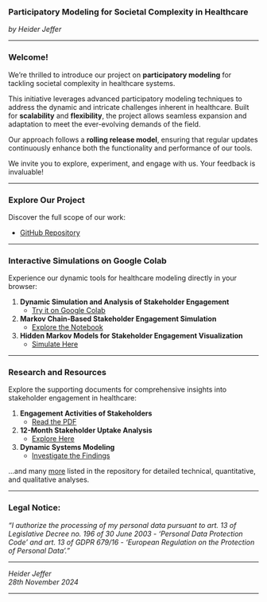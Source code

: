 ### Participatory Modeling for Societal Complexity in Healthcare  
*by Heider Jeffer*  

---

### Welcome!  
We’re thrilled to introduce our project on **participatory modeling** for tackling societal complexity in healthcare systems.  

This initiative leverages advanced participatory modeling techniques to address the dynamic and intricate challenges inherent in healthcare. Built for **scalability** and **flexibility**, the project allows seamless expansion and adaptation to meet the ever-evolving demands of the field.  

Our approach follows a **rolling release model**, ensuring that regular updates continuously enhance both the functionality and performance of our tools.  

We invite you to explore, experiment, and engage with us. Your feedback is invaluable!  

---
### Explore Our Project  
Discover the full scope of our work:  
- [GitHub Repository](https://github.com/HeiderJeffer/Participatory-Modeling-for-Societal-Complexity-in-Healthcare)  

---

### Interactive Simulations on Google Colab  
Experience our dynamic tools for healthcare modeling directly in your browser:  

1. **Dynamic Simulation and Analysis of Stakeholder Engagement**  
   - [Try it on Google Colab](https://colab.research.google.com/drive/105ePLc-icF1qyzUB-VX9SQ446raubosx?authuser=2#scrollTo=Pj6BZsWqDA2k)  
2. **Markov Chain-Based Stakeholder Engagement Simulation**  
   - [Explore the Notebook](https://colab.research.google.com/drive/10XOiQYhWYDUiDC-Xc5rdSawtCdbbK6f0?authuser=2#scrollTo=QrGq7LbEDEzP)  
3. **Hidden Markov Models for Stakeholder Engagement Visualization**  
   - [Simulate Here](https://colab.research.google.com/drive/10Xhi3mYzLiJCJdsXJZcVIorODaEE8E99?authuser=2)  

---
<!--
### Dive into the Source Code  
Gain deeper insights into our methodologies:  

- **Dynamic Simulation of Stakeholder Engagement**  
  - [View on GitHub](https://github.com/HeiderJeffer/Participatory-Modeling-for-Societal-Complexity-in-Healthcare/blob/main/software/Healthcare%20Participatory%20Model%20Simulation/Dynamic%20Simulation%20and%20Analysis%20of%20Stakeholder%20Engagement%20in%20Healthcare%20Quantitative%20and%20Qualitative%20Insights.ipynb)  

- **Hidden Markov Models for Engagement Phases**  
  - [Explore Here](https://github.com/HeiderJeffer/Participatory-Modeling-for-Societal-Complexity-in-Healthcare/blob/main/software/Healthcare%20Participatory%20Model%20Simulation/Simulating%20and%20Visualizing%20Stakeholder%20Engagement%20Phases%20Using%20Hidden%20Markov%20Models.ipynb)  

- **Markov Chain-Based Engagement Analysis**  
  - [Access the Code](https://github.com/HeiderJeffer/Participatory-Modeling-for-Societal-Complexity-in-Healthcare/blob/main/software/Healthcare%20Participatory%20Model%20Simulation/Markov%20Chain-Based%20Dynamic%20Stakeholder%20Engagement%20Simulation%20and%20Analysis%20in%20Healthcare.ipynb)  
-->
### Research and Resources  
Explore the supporting documents for comprehensive insights into stakeholder engagement in healthcare:  

1. **Engagement Activities of Stakeholders**  
   - [Read the PDF](https://github.com/HeiderJeffer/Participatory-Modeling-for-Societal-Complexity-in-Healthcare/blob/main/latex/Engagement%20Activities%20of%20Stakeholders%20in%20Healthcare/main.pdf)  
2. **12-Month Stakeholder Uptake Analysis**  
   - [Explore Here](https://github.com/HeiderJeffer/Participatory-Modeling-for-Societal-Complexity-in-Healthcare/blob/main/data/documents/Engagement%20Dynamics%20and%20Stakeholder%20Uptake%20A%2012-Month%20Analysis.md)  
3. **Dynamic Systems Modeling**  
   - [Investigate the Findings](https://github.com/HeiderJeffer/Participatory-Modeling-for-Societal-Complexity-in-Healthcare/blob/main/data/documents/Dynamic%20Systems%20Modeling%20Exploring%20Fluctuations%2C%20Uptake%20Rates%2C%20and%20Feedback%20Loops.md)  

…and many [more](https://github.com/HeiderJeffer/Participatory-Modeling-for-Societal-Complexity-in-Healthcare/tree/08b8a675fdabb09272fe5c42de4728646fc1a30e/data/documents) listed in the repository for detailed technical, quantitative, and qualitative analyses.  

---

### Legal Notice:  
*“I authorize the processing of my personal data pursuant to art. 13 of Legislative Decree no. 196 of 30 June 2003 - ‘Personal Data Protection Code’ and art. 13 of GDPR 679/16 - ‘European Regulation on the Protection of Personal Data’.”*  

---

*Heider Jeffer*  
*28th November 2024*  

--- 
